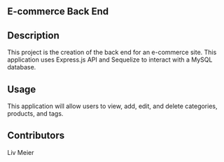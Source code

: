 ## E-commerce Back End 

## Description
This project is the creation of the back end for an e-commerce site. This application uses Express.js API and Sequelize to interact with a MySQL database. 

## Usage
This application will allow users to view, add, edit, and delete categories, products, and tags.

## Contributors
Liv Meier

